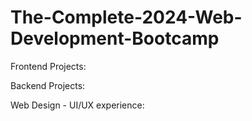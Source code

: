 # The-Complete-2024-Web-Development-Bootcamp

Frontend Projects:

Backend Projects:

Web Design - UI/UX experience:
